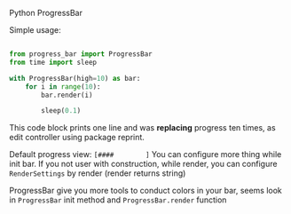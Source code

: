 Python ProgressBar

Simple usage:

```python

from progress_bar import ProgressBar
from time import sleep

with ProgressBar(high=10) as bar:
    for i in range(10):
        bar.render(i)

        sleep(0.1)

```

This code block prints one line and was **replacing** progress ten times,
as edit controller using package reprint.

Default progress view: `[####        ]` You can configure more thing while 
init bar. If you not user with construction, while render, you can
configure `RenderSettings` by render (render returns string)

ProgressBar give you more tools to conduct colors in your bar, seems
look in `ProgressBar` init method and `ProgressBar.render` function
